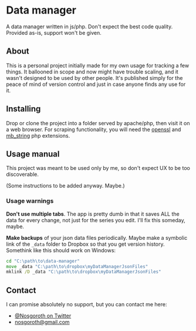 # Data manager

A data manager written in js/php. Don't expect the best code quality. Provided as-is, support won't be given.

## About

This is a personal project initially made for my own usage for tracking a few things. It ballooned in scope and now might have trouble scaling, and it wasn't designed to be used by other people. It's published simply for the peace of mind of version control and just in case anyone finds any use for it.

## Installing

Drop or clone the project into a folder served by apache/php, then visit it on a web browser. For scraping functionality, you will need the [openssl](https://stackoverflow.com/a/43513546) and [mb_string](https://stackoverflow.com/questions/2697708/mb-internal-encoding-not-available-though-configured) php extensions.

## Usage manual

This project was meant to be used only by me, so don't expect UX to be too discoverable.

(Some instructions to be added anyway. Maybe.)

### Usage warnings

**Don't use multiple tabs**. The app is pretty dumb in that it saves ALL the data for every change, not just for the series you edit. I'll fix this someday, maybe.

**Make backups** of your json data files periodically. Maybe make a symbolic link of the `_data` folder to Dropbox so that you get version history. Somethink like this should work on Windows:

```cmd
cd "C:\path\to\data-manager"
move _data "C:\path\to\dropbox\myDataManagerJsonFiles"
mklink /D _data "C:\path\to\dropbox\myDataManagerJsonFiles"
```

## Contact

I can promise absolutely no support, but you can contact me here:

* [@Nosgoroth on Twitter](https://twitter.com/nosgoroth)
* [nosgoroth@gmail.com](mailto:nosgoroth@gmail.com)

